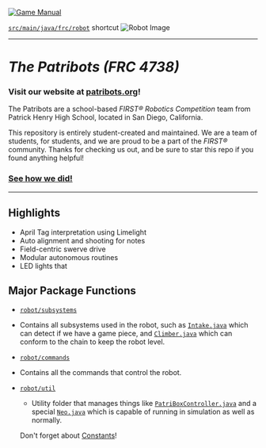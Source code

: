 [![Game Manual](https://soflofrc.firstinflorida.org/wp-content/uploads/sites/23/2023/09/FIRST-IN-SHOW_CRESCENDO_FRC_SocialHQPDP_FB_Cover-1.png)](https://firstfrc.blob.core.windows.net/frc2024/Manual/2024GameManual.pdf)

[`src/main/java/frc/robot`](src/main/java/frc/robot) shortcut
![Robot Image](images/robot.gif)
____

# _**The Patribots (FRC 4738)**_
### Visit our website at [patribots.org](https://www.patribots.org)!

The Patribots are a school-based _FIRST&reg; Robotics Competition_ team from Patrick Henry High School, located in San Diego, California. 


This repository is entirely student-created and maintained.
We are a team of students, for students, and we are proud to be a part of the _FIRST&reg;_ community.
Thanks for checking us out, and be sure to star this repo if you found anything helpful!

### [See how we did!](https://www.statbotics.io/team/4738)


___

## Highlights
  - April Tag interpretation using Limelight
  - Auto alignment and shooting for notes
  - Field-centric swerve drive
  - Modular autonomous routines
  - LED lights that

## Major Package Functions
  - [`robot/subsystems`](src/main/java/frc/robot/subsystems)
   - Contains all subsystems used in the robot, such as [`Intake.java`](src/main/java/frc/robot/subsystems/Intake.java) which can detect if we have a game piece, and [`Climber.java`](src/main/java/frc/robot/subsystems/Climber.java) which can conform to the chain to keep the robot level.

   - [`robot/commands`](src/main/java/frc/robot/commands)
   -  Contains all the commands that control the robot.
 
  - [`robot/util`](src/main/java/frc/robot/util)

    - Utility folder that manages things like [`PatriBoxController.java`](src/main/java/frc/robot/util/PatriBoxController.java) and a special [`Neo.java`](src/main/java/frc/robot/util/Neo.java) which is capable of running in simulation as well as normally.
    
    Don't forget about [Constants](src/main/java/frc/robot/util/Constants.java)!
